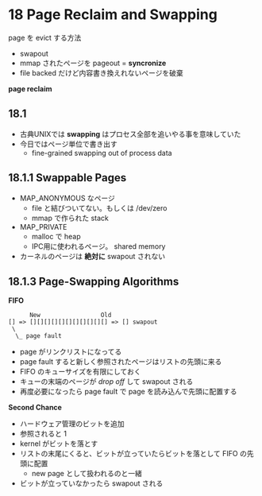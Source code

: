 # 18 Page Reclaim and Swapping

page を evict する方法

 * swapout 
 * mmap されたページを pageout = **syncronize**
 * file backed だけど内容書き換えれないページを破棄

**page reclaim**

## 18.1

 * 古典UNIXでは **swapping** はプロセス全部を追いやる事を意味していた
 * 今日ではページ単位で書き出す
   * fine-grained swapping out of process data

## 18.1.1 Swappable Pages

 * MAP_ANONYMOUS なページ
   * file と結びついてない。もしくは /dev/zero
   * mmap で作られた stack
 * MAP_PRIVATE
   * malloc で heap
   * IPC用に使われるページ。 shared memory
 * カーネルのページは **絶対に** swapout されない

##  18.1.3 Page-Swapping Algorithms

**FIFO**

```
      New                 Old
[] => [][][][][][][][][][][] => [] swapout 
 \
  \_ page fault

```

 * page がリンクリストになってる
 * page fault すると新しく参照されたページはリストの先頭に来る
 * FIFO のキューサイズを有限にしておく
 * キューの末端のページが *drop off* して swapout される
 * 再度必要になったら page fault で page を読み込んで先頭に配置する

**Second Chance**

 * ハードウェア管理のビットを追加
 * 参照されると 1
 * kernel がビットを落とす
 * リストの末尾にくると、ビットが立っていたらビットを落として FIFO の先頭に配置
   * new page として扱われるのと一緒
 * ビットが立っていなかったら swapout される

